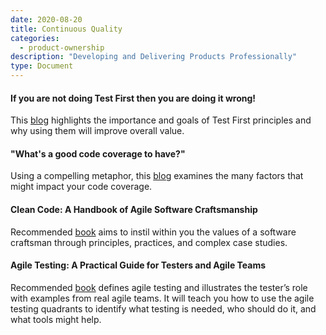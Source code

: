 ```yaml
---
date: 2020-08-20
title: Continuous Quality
categories:
  - product-ownership
description: "Developing and Delivering Products Professionally"
type: Document
---
```

#### If you are not doing Test First then you are doing it wrong!
This [blog](https://www.scrum.org/resources/blog/if-you-are-not-doing-test-first-then-you-are-doing-it-wrong) highlights the importance and goals of Test First principles and why using them will improve overall value.

#### "What's a good code coverage to have?"
Using a compelling metaphor, this [blog](https://www.scrum.org/resources/blog/whats-good-code-coverage-have) examines the many factors that might impact your code coverage.

#### Clean Code: A Handbook of Agile Software Craftsmanship
Recommended [book](https://www.oreilly.com/library/view/clean-code/9780136083238/) aims to instil within you the values of a software craftsman through principles, practices, and complex case studies.

#### Agile Testing: A Practical Guide for Testers and Agile Teams
Recommended [book](https://www.oreilly.com/library/view/agile-testing-a/9780321616944/) defines agile testing and illustrates the tester’s role with examples from real agile teams. It will teach you how to use the agile testing quadrants to identify what testing is needed, who should do it, and what tools might help.
